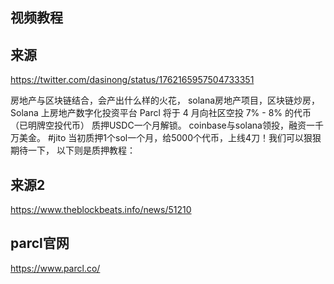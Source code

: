 ## 视频教程

## 来源
https://twitter.com/dasinong/status/1762165957504733351

房地产与区块链结合，会产出什么样的火花，
solana房地产项目，区块链炒房，
Solana 上房地产数字化投资平台 Parcl 将于 4 月向社区空投 7% - 8% 的代币（已明牌空投代币）   质押USDC一个月解锁。
coinbase与solana领投，融资一千万美金。
#jito  当初质押1个sol一个月，给5000个代币，上线4刀！我们可以狠狠期待一下，
以下则是质押教程：

## 来源2
https://www.theblockbeats.info/news/51210

## parcl官网
https://www.parcl.co/
